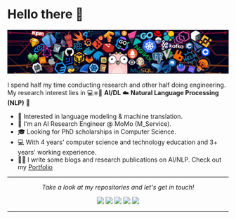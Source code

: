 # Hello there 👋

![](https://github.com/heraclex12/heraclex12/blob/main/header_1.png)

I spend half my time conducting research and other half doing engineering. My research interest lies in 💻⎈🐳 **AI/DL** ☁️ **Natural Language Processing (NLP)** 🌈    

* 🧐   Interested in language modeling & machine translation.
* 💼   I'm an AI Research Engineer @ MoMo (M_Service).
* 🎓   Looking for PhD scholarships in Computer Science.
* 💻   With 4 years' computer science and technology education and 3+ years' working experience.
* ✍🏻   I write some blogs and research publications on AI/NLP. Check out my [Portfolio](https://heraclex12.github.io/)

  
<hr>
<p align="center">
  <i>Take a look at my repositories and let's get in touch!</i>

<p align="center">
<a href= "https://www.facebook.com/tth.razent"><img src="https://img.icons8.com/material-outlined/30/null/facebook-f.png"/></a>
<a href= "https://github.com/heraclex12"><img src="https://img.icons8.com/material-outlined/30/null/github.png"/></a>
<a href= "https://www.linkedin.com/in/hieutt0"><img src="https://img.icons8.com/material-outlined/30/000000/linkedin.png"/></a>
<a href= "https://scholar.google.com/citations?hl=en&user=atONCyEAAAAJ"><img src="https://img.icons8.com/material-outlined/30/null/google-scholar.png"/></a>
<a href= "https://heraclex12.github.io/"><img src="https://img.icons8.com/material-outlined/27/000000/geography.png"/></a>
</p>

---
